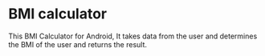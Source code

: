 # BMI calculator
This BMI Calculator for Android, It takes data from the user and determines the BMI of the user and returns the result.


